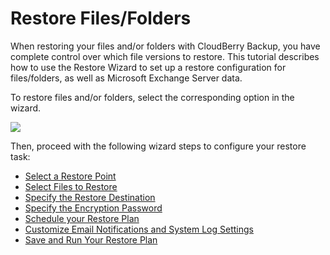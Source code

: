 # Restore Files/Folders

When restoring your files and/or folders with CloudBerry Backup, you have complete control over which file versions to restore. This tutorial describes how to use the Restore Wizard to set up a restore configuration for files/folders, as well as Microsoft Exchange Server data.

To restore files and/or folders, select the corresponding option in the wizard.

![](https://github.com/robertzakiev/gitbook/tree/703d9f96af3546d5a85e17cd24df8e3834d130e4/assets/restore-files-choice.png)

Then, proceed with the following wizard steps to configure your restore task:

* [Select a Restore Point](select-restore-point.md)
* [Select Files to Restore](select-files-to-restore.md)
* [Specify the Restore Destination](3.1.3-specify-the-restore-destination.md)
* [Specify the Encryption Password](https://github.com/robertzakiev/gitbook/tree/703d9f96af3546d5a85e17cd24df8e3834d130e4/chapter1/step-3-choose-data-to-restore/31-restore-filesfolders-or-ms-exchange-data/314-specify-the-encryption-password.md)
* [Schedule your Restore Plan](https://github.com/robertzakiev/gitbook/tree/703d9f96af3546d5a85e17cd24df8e3834d130e4/chapter1/step-3-choose-data-to-restore/31-restore-filesfolders-or-ms-exchange-data/315-schedule-your-restore-plan.md)
* [Customize Email Notifications and System Log Settings](https://github.com/robertzakiev/gitbook/tree/703d9f96af3546d5a85e17cd24df8e3834d130e4/chapter1/step-3-choose-data-to-restore/31-restore-filesfolders-or-ms-exchange-data/316-customize-email-notifications-and-system-log-settings.md)
* [Save and Run Your Restore Plan](https://github.com/robertzakiev/gitbook/tree/703d9f96af3546d5a85e17cd24df8e3834d130e4/chapter1/step-3-choose-data-to-restore/31-restore-filesfolders-or-ms-exchange-data/317-save-and-run-your-restore-plan.md)

